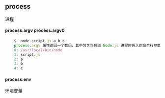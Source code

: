 ## process
进程
####  process.argv process.argv0
```js
    $  node script.js a b c
    process.argv 属性返回一个数组，其中包含当启动 Node.js 进程时传入的命令行参数
    0: /usr/local/bin/node
    1: script.js
    2: a
    3: b
    4: c
```
#### process.env 
环境变量